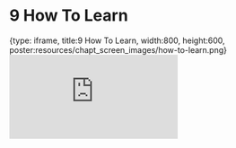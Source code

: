 # 9 How To Learn
 
{type: iframe, title:9 How To Learn, width:800, height:600, poster:resources/chapt_screen_images/how-to-learn.png}
![](https://datatrail-jhu.github.io/DataTrail_ReOrg/no_toc/how-to-learn.html)
 

 

